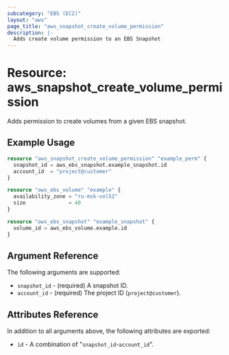 ```yaml
---
subcategory: "EBS (EC2)"
layout: "aws"
page_title: "aws_snapshot_create_volume_permission"
description: |-
  Adds create volume permission to an EBS Snapshot
---
```


# Resource: aws_snapshot_create_volume_permission

Adds permission to create volumes from a given EBS snapshot.

## Example Usage

```terraform
resource "aws_snapshot_create_volume_permission" "example_perm" {
  snapshot_id = aws_ebs_snapshot.example_snapshot.id
  account_id  = "project@customer"
}

resource "aws_ebs_volume" "example" {
  availability_zone = "ru-msk-vol52"
  size              = 40
}

resource "aws_ebs_snapshot" "example_snapshot" {
  volume_id = aws_ebs_volume.example.id
}
```

## Argument Reference

The following arguments are supported:

* `snapshot_id` - (required) A snapshot ID.
* `account_id` - (required) The project ID (`project@customer`).

## Attributes Reference

In addition to all arguments above, the following attributes are exported:

* `id` - A combination of "`snapshot_id`-`account_id`".
